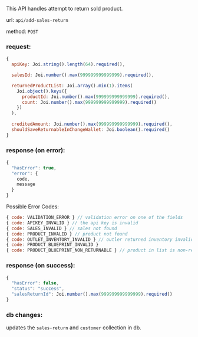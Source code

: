 This API handles attempt to return sold product.

url: `api/add-sales-return`

method: `POST`

### request: 
```js
{
  apiKey: Joi.string().length(64).required(),

  salesId: Joi.number().max(999999999999999).required(),

  returnedProductList: Joi.array().min(1).items(
    Joi.object().keys({
      productId: Joi.number().max(999999999999999).required(),
      count: Joi.number().max(999999999999999).required()
    })
  ),
  
  creditedAmount: Joi.number().max(999999999999999).required(),
  shouldSaveReturnableInChangeWallet: Joi.boolean().required()
}
```

### response (on error):
```js
{
  "hasError": true,
  "error": {
    code,
    message
  }
}
```

Possible Error Codes:
```js
{ code: VALIDATION_ERROR } // validation error on one of the fields
{ code: APIKEY_INVALID } // the api key is invalid
{ code: SALES_INVALID } // sales not found
{ code: PRODUCT_INVALID } // product not found
{ code: OUTLET_INVENTORY_INVALID } // outler returned inventory invalid
{ code: PRODUCT_BLUEPRINT_INVALID }
{ code: PRODUCT_BLUEPRINT_NON_RETURNABLE } // product in list is non-returnable
```

### response (on success):
```js
{
  "hasError": false,
  "status": "success",
  "salesReturnId": Joi.number().max(999999999999999).required()
}
```

### db changes:
updates the `sales-return` and `customer` collection in db.